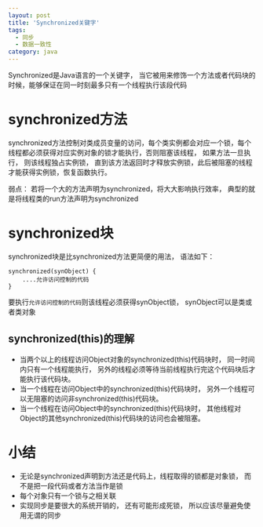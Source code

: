```yaml
---
layout: post
title: 'Synchronized关键字'
tags:
  - 同步
  - 数据一致性
category: java
---
```

Synchronized是Java语言的一个关键字， 当它被用来修饰一个方法或者代码块的时候，能够保证在同一时刻最多只有一个线程执行该段代码
<!--more-->

# synchronized方法
synchronized方法控制对类成员变量的访问，每个类实例都会对应一个锁，每个线程都必须获得对应实例对象的锁才能执行，否则阻塞该线程， 如果方法一旦执行， 则该线程独占实例锁， 直到该方法返回时才释放实例锁，此后被阻塞的线程才能获得实例锁，恢复函数执行。

弱点： 若将一个大的方法声明为synchronized，将大大影响执行效率， 典型的就是将线程类的run方法声明为synchronized

# synchronized块
synchronized块是比synchronized方法更简便的用法， 语法如下：

    synchronized(synObject) {
        ....允许访问控制的代码
    }

要执行`允许访问控制的代码`则该线程必须获得synObject锁， synObject可以是类或者类对象

## synchronized(this)的理解
* 当两个以上的线程访问Object对象的synchronized(this)代码块时， 同一时间内只有一个线程能执行， 另外的线程必须等待当前线程执行完这个代码块后才能执行该代码块。
* 当一个线程在访问Object中的synchronized(this)代码块时， 另外一个线程可以无阻塞的访问非synchronized(this)代码块。
* 当一个线程在访问Object中的synchronized(this)代码块时， 其他线程对Object的其他synchronized(this)代码块的访问也会被阻塞。

# 小结

* 无论是synchronized声明到方法还是代码上，线程取得的锁都是对象锁， 而不是把一段代码或者方法当作是锁
* 每个对象只有一个锁与之相关联
* 实现同步是要很大的系统开销的， 还有可能形成死锁， 所以应该尽量避免使用无谓的同步
